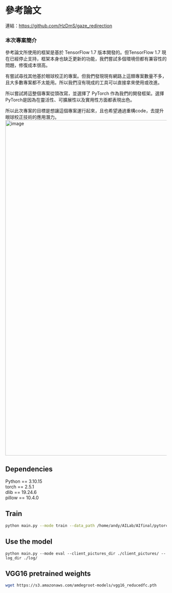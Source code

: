 # 參考論文
連結：https://github.com/HzDmS/gaze_redirection

### 本次專案簡介
參考論文所使用的框架是基於 TensorFlow 1.7 版本開發的。但TensorFlow 1.7 現在已經停止支持，框架本身也缺乏更新的功能，我們嘗試多個環境但都有兼容性的問題，修復成本很高。

有嘗試尋找其他基於眼球校正的專案。但我們發現現有網路上這類專案數量不多，且大多數專案都不太能用。所以我們沒有現成的工具可以直接拿來使用或改進。

所以嘗試將這整個專案從頭改寫，並選擇了 PyTorch 作為我們的開發框架。選擇 PyTorch是因為在靈活性、可擴展性以及實用性方面都表現出色。

所以此次專案的目標是想讓這個專案運行起來，且也希望通過重構code，去提升眼球校正技術的應用潛力。
<img width="1046" alt="image" src="https://github.com/user-attachments/assets/967da833-8009-44cf-acf8-2cb0b2991704" />


## Dependencies

Python == 3.10.15 <br />
torch == 2.5.1 <br />
dlib == 19.24.6 <br />
pillow == 10.4.0

## Train

```Bash
python main.py --mode train --data_path /home/andy/AILab/AIfinal/pytorch_gaze_redirection/eyespatch_dataset --log_dir ./log/ --vgg_path ./vgg16_reducedfc.pth
```

## Use the model
```
python main.py --mode eval --client_pictures_dir ./client_pictures/ --log_dir ./log/
```

## VGG16 pretrained weights
```Bash
wget https://s3.amazonaws.com/amdegroot-models/vgg16_reducedfc.pth
```
